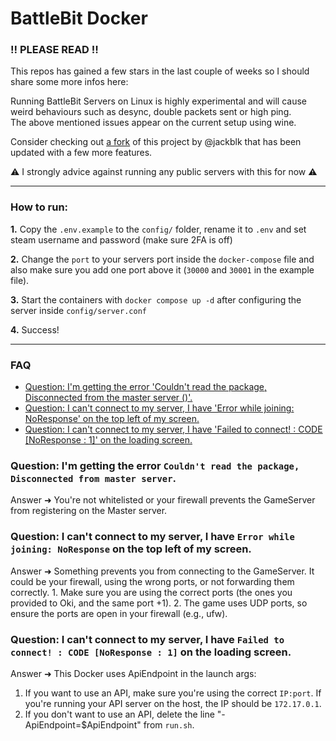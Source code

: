 # BattleBit Docker

### ‼️ PLEASE READ ‼️

This repos has gained a few stars in the last couple of weeks so I should share some more infos here:<br>

Running BattleBit Servers on Linux is highly experimental and will cause weird behaviours such as desync, double packets sent or high ping.<br>
The above mentioned issues appear on the current setup using wine.<br>

Consider checking out [a fork](https://github.com/jackblk/battlebit-server-docker) of this project by @jackblk that has been updated with a few more features.

:warning: I strongly advice against running any public servers with this for now :warning:

---

### How to run:
**1.** Copy the `.env.example` to the `config/` folder, rename it to `.env` and set steam username and password (make sure 2FA is off)<br>

**2.** Change the `port` to your servers port inside the `docker-compose` file and also make sure you add one port above it (`30000` and `30001` in the example file).<br>

**3.** Start the containers with `docker compose up -d` after configuring the server inside `config/server.conf`<br>

**4.** Success!<br>

---

### FAQ

- [Question: I'm getting the error 'Couldn't read the package, Disconnected from the master server ()'.](#question-im-getting-the-error-couldnt-read-the-package-disconnected-from-master-server)
- [Question: I can't connect to my server, I have 'Error while joining: NoResponse' on the top left of my screen.](#question-i-cant-connect-to-my-server-i-have-error-while-joining-noresponse-on-the-top-left-of-my-screen)
- [Question: I can't connect to my server, I have 'Failed to connect! : CODE [NoResponse : 1]' on the loading screen.](#question-i-cant-connect-to-my-server-i-have-failed-to-connect--code-noresponse--1-on-the-loading-screen)

### Question: I'm getting the error `Couldn't read the package, Disconnected from master server`.
Answer ➜ You're not whitelisted or your firewall prevents the GameServer from registering on the Master server.

### Question: I can't connect to my server, I have `Error while joining: NoResponse` on the top left of my screen.
Answer ➜ Something prevents you from connecting to the GameServer. It could be your firewall, using the wrong ports, or not forwarding them correctly.
    1. Make sure you are using the correct ports (the ones you provided to Oki, and the same port +1).
    2. The game uses UDP ports, so ensure the ports are open in your firewall (e.g., ufw).

### Question: I can't connect to my server, I have `Failed to connect! : CODE [NoResponse : 1]` on the loading screen.
Answer ➜ This Docker uses ApiEndpoint in the launch args:
   1. If you want to use an API, make sure you're using the correct `IP:port`. If you're running your API server on the host, the IP should be `172.17.0.1`.
   2. If you don't want to use an API, delete the line "-ApiEndpoint=$ApiEndpoint" from `run.sh`.
